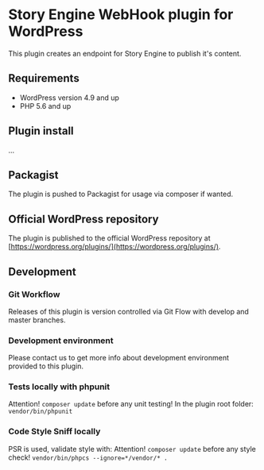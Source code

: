 # Story Engine WebHook plugin for WordPress
This plugin creates an endpoint for Story Engine to publish it's content.

## Requirements
* WordPress version 4.9 and up
* PHP 5.6 and up

## Plugin install
...

## Packagist
The plugin is pushed to Packagist for usage via composer if wanted.

## Official WordPress repository
The plugin is published to the official WordPress repository at [https://wordpress.org/plugins/](https://wordpress.org/plugins/).

## Development

### Git Workflow
Releases of this plugin is version controlled via Git Flow with develop and master branches.

### Development environment
Please contact us to get more info about development environment provided to this plugin.

### Tests locally with phpunit
Attention! `composer update` before any unit testing!
In the plugin root folder:
`vendor/bin/phpunit`

### Code Style Sniff locally
PSR is used, validate style with:
Attention! `composer update` before any style check!
`vendor/bin/phpcs --ignore=*/vendor/* .`
